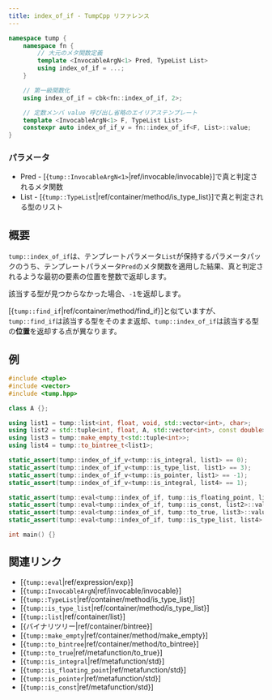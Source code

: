 ```yaml
---
title: index_of_if - TumpCpp リファレンス
---
```


```cpp
namespace tump {
    namespace fn {
        // 大元のメタ関数定義
        template <InvocableArgN<1> Pred, TypeList List>
        using index_of_if = ...;
    }

    // 第一級関数化
    using index_of_if = cbk<fn::index_of_if, 2>;

    // 定数メンバ value 呼び出し省略のエイリアステンプレート
    template <InvocableArgN<1> F, TypeList List>
    constexpr auto index_of_if_v = fn::index_of_if<F, List>::value;
}
```

### パラメータ

- Pred - [{`tump::InvocableArgN<1>`|ref/invocable/invocable}]で真と判定されるメタ関数
- List - [{`tump::TypeList`|ref/container/method/is_type_list}]で真と判定される型のリスト

## 概要

`tump::index_of_if`は、テンプレートパラメータ`List`が保持するパラメータパックのうち、テンプレートパラメータ`Pred`のメタ関数を適用した結果、真と判定されるような最初の要素の位置を整数で返却します。

該当する型が見つからなかった場合、`-1`を返却します。

[{`tump::find_if`|ref/container/method/find_if}]と似ていますが、`tump::find_if`は該当する型をそのまま返却、`tump::index_of_if`は該当する型の**位置**を返却する点が異なります。

## 例

```cpp
#include <tuple>
#include <vector>
#include <tump.hpp>

class A {};

using list1 = tump::list<int, float, void, std::vector<int>, char>;
using list2 = std::tuple<int, float, A, std::vector<int>, const double>;
using list3 = tump::make_empty_t<std::tuple<int>>;
using list4 = tump::to_bintree_t<list1>;

static_assert(tump::index_of_if_v<tump::is_integral, list1> == 0);
static_assert(tump::index_of_if_v<tump::is_type_list, list1> == 3);
static_assert(tump::index_of_if_v<tump::is_pointer, list1> == -1);
static_assert(tump::index_of_if_v<tump::is_integral, list4> == 1);

static_assert(tump::eval<tump::index_of_if, tump::is_floating_point, list2>::value == 1);
static_assert(tump::eval<tump::index_of_if, tump::is_const, list2>::value == 4);
static_assert(tump::eval<tump::index_of_if, tump::to_true, list3>::value == -1);
static_assert(tump::eval<tump::index_of_if, tump::is_type_list, list4>::value == 4);

int main() {}
```

## 関連リンク

- [{`tump::eval`|ref/expression/exp}]
- [{`tump::InvocableArgN`|ref/invocable/invocable}]
- [{`tump::TypeList`|ref/container/method/is_type_list}]
- [{`tump::is_type_list`|ref/container/method/is_type_list}]
- [{`tump::list`|ref/container/list}]
- [{バイナリツリー|ref/container/bintree}]
- [{`tump::make_empty`|ref/container/method/make_empty}]
- [{`tump::to_bintree`|ref/container/method/to_bintree}]
- [{`tump::to_true`|ref/metafunction/to_true}]
- [{`tump::is_integral`|ref/metafunction/std}]
- [{`tump::is_floating_point`|ref/metafunction/std}]
- [{`tump::is_pointer`|ref/metafunction/std}]
- [{`tump::is_const`|ref/metafunction/std}]
